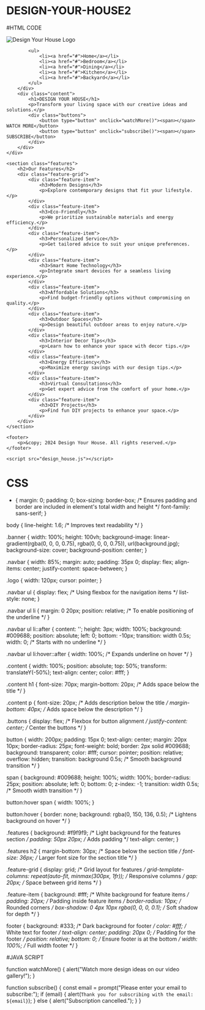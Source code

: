 # DESIGN-YOUR-HOUSE2
#HTML CODE

<!DOCTYPE html>
<html lang="en">
<head>
    <meta charset="UTF-8">
    <meta name="viewport" content="width=device-width, initial-scale=1.0">
    <title>Design Your House</title>
    <link rel="stylesheet" href="style.css">
</head>
<body>
    <div class="banner">
        <div class="navbar">
            <img src="https://dummyimage.com/150x100/009688/ffffff.png&text=Design+Your+House" class="logo" alt="Design Your House Logo">



            <ul>
                <li><a href="#">Home</a></li>
                <li><a href="#">Bedroom</a></li>
                <li><a href="#">Dining</a></li>
                <li><a href="#">Kitchen</a></li>
                <li><a href="#">Backyard</a></li>
            </ul>
        </div>
        <div class="content">
            <h1>DESIGN YOUR HOUSE</h1>
            <p>Transform your living space with our creative ideas and solutions.</p>
            <div class="buttons">
                <button type="button" onclick="watchMore()"><span></span> WATCH MORE</button>
                <button type="button" onclick="subscribe()"><span></span> SUBSCRIBE</button>
            </div>
        </div>
    </div>

    <section class="features">
        <h2>Our Features</h2>
        <div class="feature-grid">
            <div class="feature-item">
                <h3>Modern Designs</h3>
                <p>Explore contemporary designs that fit your lifestyle.</p>
            </div>
            <div class="feature-item">
                <h3>Eco-Friendly</h3>
                <p>We prioritize sustainable materials and energy efficiency.</p>
            </div>
            <div class="feature-item">
                <h3>Personalized Service</h3>
                <p>Get tailored advice to suit your unique preferences.</p>
            </div>
            <div class="feature-item">
                <h3>Smart Home Technology</h3>
                <p>Integrate smart devices for a seamless living experience.</p>
            </div>
            <div class="feature-item">
                <h3>Affordable Solutions</h3>
                <p>Find budget-friendly options without compromising on quality.</p>
            </div>
            <div class="feature-item">
                <h3>Outdoor Spaces</h3>
                <p>Design beautiful outdoor areas to enjoy nature.</p>
            </div>
            <div class="feature-item">
                <h3>Interior Decor Tips</h3>
                <p>Learn how to enhance your space with decor tips.</p>
            </div>
            <div class="feature-item">
                <h3>Energy Efficiency</h3>
                <p>Maximize energy savings with our design tips.</p>
            </div>
            <div class="feature-item">
                <h3>Virtual Consultations</h3>
                <p>Get expert advice from the comfort of your home.</p>
            </div>
            <div class="feature-item">
                <h3>DIY Projects</h3>
                <p>Find fun DIY projects to enhance your space.</p>
            </div>
        </div>
    </section>

    <footer>
        <p>&copy; 2024 Design Your House. All rights reserved.</p>
    </footer>

    <script src="design_house.js"></script>
</body>
</html>


# CSS
* {
    margin: 0;
    padding: 0;
    box-sizing: border-box; /* Ensures padding and border are included in element's total width and height */
    font-family: sans-serif;
}

body {
    line-height: 1.6; /* Improves text readability */
}

.banner {
    width: 100%;
    height: 100vh;
    background-image: linear-gradient(rgba(0, 0, 0, 0.75), rgba(0, 0, 0, 0.75)), url(background.jpg);
    background-size: cover;
    background-position: center;
}

.navbar {
    width: 85%;
    margin: auto;
    padding: 35px 0;
    display: flex;
    align-items: center;
    justify-content: space-between;
}

.logo {
    width: 120px;
    cursor: pointer;
}

.navbar ul {
    display: flex; /* Using flexbox for the navigation items */
    list-style: none;
}

.navbar ul li {
    margin: 0 20px;
    position: relative; /* To enable positioning of the underline */
}

.navbar ul li::after {
    content: '';
    height: 3px;
    width: 100%;
    background: #009688;
    position: absolute;
    left: 0;
    bottom: -10px;
    transition: width 0.5s;
    width: 0; /* Starts with no underline */
}

.navbar ul li:hover::after {
    width: 100%; /* Expands underline on hover */
}

.content {
    width: 100%;
    position: absolute;
    top: 50%;
    transform: translateY(-50%);
    text-align: center;
    color: #fff;
}

.content h1 {
    font-size: 70px;
    margin-bottom: 20px; /* Adds space below the title */
}

.content p {
    font-size: 20px; /* Adds description below the title */
    margin-bottom: 40px; /* Adds space below the description */
}

.buttons {
    display: flex; /* Flexbox for button alignment */
    justify-content: center; /* Center the buttons */
}

button {
    width: 200px;
    padding: 15px 0;
    text-align: center;
    margin: 20px 10px;
    border-radius: 25px;
    font-weight: bold;
    border: 2px solid #009688;
    background: transparent;
    color: #fff;
    cursor: pointer;
    position: relative;
    overflow: hidden;
    transition: background 0.5s; /* Smooth background transition */
}

span {
    background: #009688;
    height: 100%;
    width: 100%;
    border-radius: 25px;
    position: absolute;
    left: 0;
    bottom: 0;
    z-index: -1;
    transition: width 0.5s; /* Smooth width transition */
}

button:hover span {
    width: 100%;
}

button:hover {
    border: none;
    background: rgba(0, 150, 136, 0.5); /* Lightens background on hover */
}

.features {
    background: #f9f9f9; /* Light background for the features section */
    padding: 50px 20px; /* Adds padding */
    text-align: center;
}

.features h2 {
    margin-bottom: 30px; /* Space below the section title */
    font-size: 36px; /* Larger font size for the section title */
}

.feature-grid {
    display: grid; /* Grid layout for features */
    grid-template-columns: repeat(auto-fit, minmax(300px, 1fr)); /* Responsive columns */
    gap: 20px; /* Space between grid items */
}

.feature-item {
    background: #fff; /* White background for feature items */
    padding: 20px; /* Padding inside feature items */
    border-radius: 10px; /* Rounded corners */
    box-shadow: 0 4px 10px rgba(0, 0, 0, 0.1); /* Soft shadow for depth */
}

footer {
    background: #333; /* Dark background for footer */
    color: #fff; /* White text for footer */
    text-align: center;
    padding: 20px 0; /* Padding for the footer */
    position: relative;
    bottom: 0; /* Ensure footer is at the bottom */
    width: 100%; /* Full width footer */
}


#JAVA SCRIPT

function watchMore() {
    alert("Watch more design ideas on our video gallery!");
}

function subscribe() {
    const email = prompt("Please enter your email to subscribe:");
    if (email) {
        alert(`Thank you for subscribing with the email: ${email}`);
    } else {
        alert("Subscription cancelled.");
    }
}
